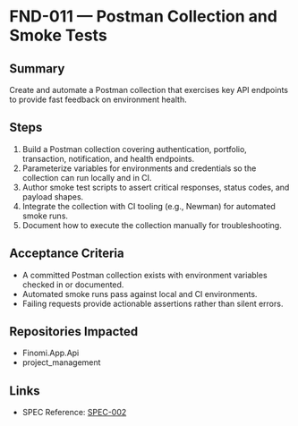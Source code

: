 # FND-011 — Postman Collection and Smoke Tests

## Summary
Create and automate a Postman collection that exercises key API endpoints to provide fast feedback on environment health.

## Steps
1. Build a Postman collection covering authentication, portfolio, transaction, notification, and health endpoints.
2. Parameterize variables for environments and credentials so the collection can run locally and in CI.
3. Author smoke test scripts to assert critical responses, status codes, and payload shapes.
4. Integrate the collection with CI tooling (e.g., Newman) for automated smoke runs.
5. Document how to execute the collection manually for troubleshooting.

## Acceptance Criteria
- A committed Postman collection exists with environment variables checked in or documented.
- Automated smoke runs pass against local and CI environments.
- Failing requests provide actionable assertions rather than silent errors.

## Repositories Impacted
- Finomi.App.Api
- project_management

## Links
- SPEC Reference: [SPEC-002](../../SPECS/SPEC-002_BACKEND_IMPLEMENTATION_GUIDE.md)
